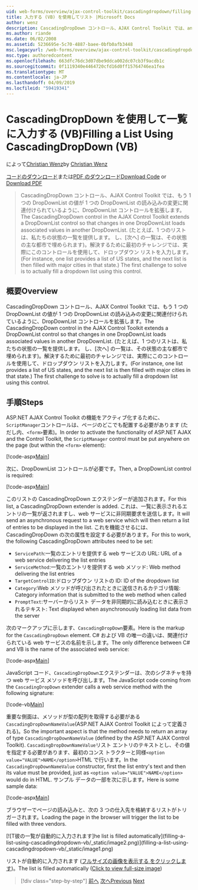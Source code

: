 ```yaml
---
uid: web-forms/overview/ajax-control-toolkit/cascadingdropdown/filling-a-list-using-cascadingdropdown-vb
title: 入力する (VB) を使用してリスト |Microsoft Docs
author: wenz
description: CascadingDropDown コントロール、AJAX Control Toolkit では、anoth 内の値が 1 つの DropDownList の読み込みの変更に関連付けられているように DropDownList コントロールを拡張しています.
ms.author: riande
ms.date: 06/02/2008
ms.assetid: 5236695e-5c70-4887-baee-0bfb0afb3448
msc.legacyurl: /web-forms/overview/ajax-control-toolkit/cascadingdropdown/filling-a-list-using-cascadingdropdown-vb
msc.type: authoredcontent
ms.openlocfilehash: 663dfc76dc3d07dbe9ddca002dc07cb3f9acdb1c
ms.sourcegitcommit: 0f1119340e4464720cfd16d0ff15764746ea1fea
ms.translationtype: MT
ms.contentlocale: ja-JP
ms.lasthandoff: 04/09/2019
ms.locfileid: "59419341"
---
```

# <a name="filling-a-list-using-cascadingdropdown-vb"></a><span data-ttu-id="f64bc-103">CascadingDropDown を使用して一覧に入力する (VB)</span><span class="sxs-lookup"><span data-stu-id="f64bc-103">Filling a List Using CascadingDropDown (VB)</span></span>

<span data-ttu-id="f64bc-104">によって[Christian Wenz](https://github.com/wenz)</span><span class="sxs-lookup"><span data-stu-id="f64bc-104">by [Christian Wenz](https://github.com/wenz)</span></span>

<span data-ttu-id="f64bc-105">[コードのダウンロード](http://download.microsoft.com/download/9/0/7/907760b1-2c60-4f81-aeb6-ca416a573b0d/cascadingdropdown0.vb.zip)または[PDF のダウンロード](http://download.microsoft.com/download/2/d/c/2dc10e34-6983-41d4-9c08-f78f5387d32b/cascadingdropdown0VB.pdf)</span><span class="sxs-lookup"><span data-stu-id="f64bc-105">[Download Code](http://download.microsoft.com/download/9/0/7/907760b1-2c60-4f81-aeb6-ca416a573b0d/cascadingdropdown0.vb.zip) or [Download PDF](http://download.microsoft.com/download/2/d/c/2dc10e34-6983-41d4-9c08-f78f5387d32b/cascadingdropdown0VB.pdf)</span></span>

> <span data-ttu-id="f64bc-106">CascadingDropDown コントロール、AJAX Control Toolkit では、もう 1 つの DropDownList の値が 1 つの DropDownList の読み込みの変更に関連付けられているように、DropDownList コントロールを拡張します。</span><span class="sxs-lookup"><span data-stu-id="f64bc-106">The CascadingDropDown control in the AJAX Control Toolkit extends a DropDownList control so that changes in one DropDownList loads associated values in another DropDownList.</span></span> <span data-ttu-id="f64bc-107">(たとえば、1 つのリストは、私たちの状態の一覧を提供します。 し、[次へ] の一覧は、その状態の主な都市で埋められます)。解決するために最初のチャレンジでは、実際にこのコントロールを使用して、ドロップダウン リストを入力します。</span><span class="sxs-lookup"><span data-stu-id="f64bc-107">(For instance, one list provides a list of US states, and the next list is then filled with major cities in that state.) The first challenge to solve is to actually fill a dropdown list using this control.</span></span>


## <a name="overview"></a><span data-ttu-id="f64bc-108">概要</span><span class="sxs-lookup"><span data-stu-id="f64bc-108">Overview</span></span>

<span data-ttu-id="f64bc-109">CascadingDropDown コントロール、AJAX Control Toolkit では、もう 1 つの DropDownList の値が 1 つの DropDownList の読み込みの変更に関連付けられているように、DropDownList コントロールを拡張します。</span><span class="sxs-lookup"><span data-stu-id="f64bc-109">The CascadingDropDown control in the AJAX Control Toolkit extends a DropDownList control so that changes in one DropDownList loads associated values in another DropDownList.</span></span> <span data-ttu-id="f64bc-110">(たとえば、1 つのリストは、私たちの状態の一覧を提供します。 し、[次へ] の一覧は、その状態の主な都市で埋められます)。解決するために最初のチャレンジでは、実際にこのコントロールを使用して、ドロップダウン リストを入力します。</span><span class="sxs-lookup"><span data-stu-id="f64bc-110">(For instance, one list provides a list of US states, and the next list is then filled with major cities in that state.) The first challenge to solve is to actually fill a dropdown list using this control.</span></span>

## <a name="steps"></a><span data-ttu-id="f64bc-111">手順</span><span class="sxs-lookup"><span data-stu-id="f64bc-111">Steps</span></span>

<span data-ttu-id="f64bc-112">ASP.NET AJAX Control Toolkit の機能をアクティブ化するために、`ScriptManager`コントロールは、ページのどこでも配置する必要があります (ただし内、`<form>`要素)。</span><span class="sxs-lookup"><span data-stu-id="f64bc-112">In order to activate the functionality of ASP.NET AJAX and the Control Toolkit, the `ScriptManager` control must be put anywhere on the page (but within the `<form>` element):</span></span>

[!code-aspx[Main](filling-a-list-using-cascadingdropdown-vb/samples/sample1.aspx)]

<span data-ttu-id="f64bc-113">次に、DropDownList コントロールが必要です。</span><span class="sxs-lookup"><span data-stu-id="f64bc-113">Then, a DropDownList control is required:</span></span>

[!code-aspx[Main](filling-a-list-using-cascadingdropdown-vb/samples/sample2.aspx)]

<span data-ttu-id="f64bc-114">このリストの CascadingDropDown エクステンダーが追加されます。</span><span class="sxs-lookup"><span data-stu-id="f64bc-114">For this list, a CascadingDropDown extender is added.</span></span> <span data-ttu-id="f64bc-115">これは、一覧に表示されるエントリの一覧が返されますし、web サービスに非同期要求を送信します。</span><span class="sxs-lookup"><span data-stu-id="f64bc-115">It will send an asynchronous request to a web service which will then return a list of entries to be displayed in the list.</span></span> <span data-ttu-id="f64bc-116">これを機能させるには、CascadingDropDown の次の属性を設定する必要があります。</span><span class="sxs-lookup"><span data-stu-id="f64bc-116">For this to work, the following CascadingDropDown attributes need to be set:</span></span>

- `ServicePath`<span data-ttu-id="f64bc-117">:一覧のエントリを提供する web サービスの URL</span><span class="sxs-lookup"><span data-stu-id="f64bc-117">: URL of a web service delivering the list entries</span></span>
- `ServiceMethod`<span data-ttu-id="f64bc-118">:一覧のエントリを提供する web メソッド</span><span class="sxs-lookup"><span data-stu-id="f64bc-118">: Web method delivering the list entries</span></span>
- `TargetControlID`<span data-ttu-id="f64bc-119">:ドロップダウン リストの ID</span><span class="sxs-lookup"><span data-stu-id="f64bc-119">: ID of the dropdown list</span></span>
- `Category`<span data-ttu-id="f64bc-120">:Web メソッドが呼び出されたときに送信されるカテゴリ情報</span><span class="sxs-lookup"><span data-stu-id="f64bc-120">: Category information that is submitted to the web method when called</span></span>
- `PromptText`<span data-ttu-id="f64bc-121">:サーバーからリスト データを非同期的に読み込むときに表示されるテキスト</span><span class="sxs-lookup"><span data-stu-id="f64bc-121">: Text displayed when asynchronously loading list data from the server</span></span>

<span data-ttu-id="f64bc-122">次のマークアップに示します、`CascadingDropDown`要素。</span><span class="sxs-lookup"><span data-stu-id="f64bc-122">Here is the markup for the `CascadingDropDown` element.</span></span> <span data-ttu-id="f64bc-123">C# および VB の唯一の違いは、関連付けられている web サービスの名前を示します。</span><span class="sxs-lookup"><span data-stu-id="f64bc-123">The only difference between C# and VB is the name of the associated web service:</span></span>

[!code-aspx[Main](filling-a-list-using-cascadingdropdown-vb/samples/sample3.aspx)]

<span data-ttu-id="f64bc-124">JavaScript コード、`CascadingDropDown`エクステンダーは、次のシグネチャを持つ web サービス メソッドを呼び出します。</span><span class="sxs-lookup"><span data-stu-id="f64bc-124">The JavaScript code coming from the `CascadingDropDown` extender calls a web service method with the following signature:</span></span>

[!code-vb[Main](filling-a-list-using-cascadingdropdown-vb/samples/sample4.vb)]

<span data-ttu-id="f64bc-125">重要な側面は、メソッドが型の配列を取得する必要がある`CascadingDropDownNameValue`(ASP.NET AJAX Control Toolkit によって定義される)。</span><span class="sxs-lookup"><span data-stu-id="f64bc-125">So the important aspect is that the method needs to return an array of type `CascadingDropDownNameValue` (defined by the ASP.NET AJAX Control Toolkit).</span></span> <span data-ttu-id="f64bc-126">`CascadingDropDownNameValue`リスト エントリのテキストとし、その値を指定する必要があります、最初のコンス トラクターと同様`<option value="VALUE">NAME</option>`HTML で行います。</span><span class="sxs-lookup"><span data-stu-id="f64bc-126">In the `CascadingDropDownNameValue` constructor, first the list entry's text and then its value must be provided, just as `<option value="VALUE">NAME</option>` would do in HTML.</span></span> <span data-ttu-id="f64bc-127">サンプル データの一部を次に示します。</span><span class="sxs-lookup"><span data-stu-id="f64bc-127">Here is some sample data:</span></span>

[!code-aspx[Main](filling-a-list-using-cascadingdropdown-vb/samples/sample5.aspx)]

<span data-ttu-id="f64bc-128">ブラウザーでページの読み込みと、次の 3 つの仕入先を格納するリストがトリガーされます。</span><span class="sxs-lookup"><span data-stu-id="f64bc-128">Loading the page in the browser will trigger the list to be filled with three vendors.</span></span>


[![T<span data-ttu-id="f64bc-129">彼の一覧が自動的に入力されます]</span><span class="sxs-lookup"><span data-stu-id="f64bc-129">he list is filled automatically]</span></span>(filling-a-list-using-cascadingdropdown-vb/_static/image2.png)](filling-a-list-using-cascadingdropdown-vb/_static/image1.png)

<span data-ttu-id="f64bc-130">リストが自動的に入力されます ([フルサイズの画像を表示する をクリックします](filling-a-list-using-cascadingdropdown-vb/_static/image3.png))。</span><span class="sxs-lookup"><span data-stu-id="f64bc-130">The list is filled automatically ([Click to view full-size image](filling-a-list-using-cascadingdropdown-vb/_static/image3.png))</span></span>

> [!div class="step-by-step"]
> <span data-ttu-id="f64bc-131">[前へ](using-auto-postback-with-cascadingdropdown-cs.md)
> [次へ](using-cascadingdropdown-with-a-database-vb.md)</span><span class="sxs-lookup"><span data-stu-id="f64bc-131">[Previous](using-auto-postback-with-cascadingdropdown-cs.md)
[Next](using-cascadingdropdown-with-a-database-vb.md)</span></span>
